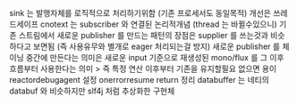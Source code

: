 
sink 는 발행자체를 로직적으로 처리하기위함 (기존 프로세서도 동일목적) 개선은 쓰레드세이프
cnotext 는 subscriber 와 연결된 논리적개념 (thread 는 바뀔수있으니)
기존 스트림에서 새로운 publisher 를 만드는 패턴의 장점은 supplier 를 쓰는것과 비슷하다고 보면됨 (즉 사용유무와 별개로 eager 처리되는걸 방지)
새로운 publisher 를 체이닝 중간에 만든다는 의미은 새로운 input 기준으로 재생성된 mono/flux 를 그 이후 흐름부터 사용한다는 의미 > 즉 특정 연산 이후부터 기존을 유지할필요 없으면 용이
reactordebugagent 설정
onerrorresume return 정리
databuffer 는 네티의 databuf 와 비슷하지만 slf4j 처럼 추상화한 구현체